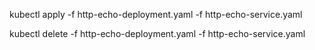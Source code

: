 kubectl apply -f http-echo-deployment.yaml -f http-echo-service.yaml

kubectl delete -f http-echo-deployment.yaml -f http-echo-service.yaml